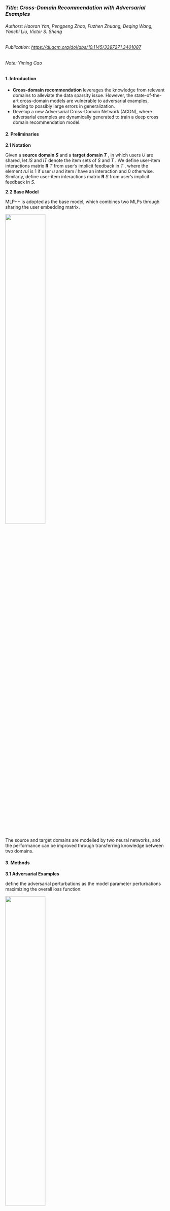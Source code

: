 ### *Title: Cross-Domain Recommendation with Adversarial Examples*

###### Authors: Haoran Yan, Pengpeng Zhao, Fuzhen Zhuang, Deqing Wang, Yanchi Liu, Victor S. Sheng

###### Publication: https://dl.acm.org/doi/abs/10.1145/3397271.3401087

###### Note: Yiming Cao



#### **1. Introduction**

- **Cross-domain recommendation** leverages the knowledge from relevant domains to alleviate the data sparsity issue. However, the state-of-the-art cross-domain models are vulnerable to adversarial examples, leading to possibly large errors in generalization.
- Develop a new Adversarial Cross-Domain Network (ACDN), where adversarial examples are dynamically generated to train a deep cross domain recommendation model.



#### 2. **Preliminaries**

**2.1  Notation**

Given a **source domain *S***  and a **target domain *T***  , in which users *U*  are shared, let *IS* and *IT* denote the item sets of  *S*  and  *T* . We define user-item interactions matrix **R** *T*  from user’s implicit feedback in  *T* , where the element *rui* is 1 if user *u* and item *i* have an interaction and 0 otherwise. Similarly, define user-item interactions matrix **R** *S*  from user’s implicit feedback in  *S*.

**2.2 Base Model**

MLP++ is adopted as the base model, which combines two MLPs through sharing the user embedding matrix. 

<img src="https://p3-tt-ipv6.byteimg.com/origin/pgc-image/bf8e93deed8040b7b3d5e8cbcc107ea4" width="50%" height="50%" />

The source and target domains are modelled by two neural networks, and the performance can be improved through transferring knowledge between two domains.





#### 3. Methods

**3.1  Adversarial Examples**

define the adversarial perturbations as the model parameter perturbations maximizing the overall loss function:

<img src="https://p26-tt.byteimg.com/origin/pgc-image/71ffba6c09c64a25927df2792c493cd9" width="50%" height="50%" />

- *n* is the perturbations on the embedding parameters 

- *θ emb* = *{* **P** ,  **Q** *t*,  **Q** *s}*

-  *θ f* = *{**θ**ft* *, **θ**fs* *}* is the parameters in output and hidden layers. 

  Essentially, the adversarial perturbations **n** *adv* is a kind of **gradient noise**. 





**3.2 Adversarial Cross-Domain Network**

<img src="https://p26-tt.byteimg.com/origin/pgc-image/6476619227de430f8214d146e7d68895" width="60%" height="60%" />

The objective function of ACDN is defined as follows:

<img src="https://p6-tt-ipv6.byteimg.com/origin/pgc-image/4564a487bd1a4775a770184918c55311" width="50%" height="50%" />

The architecture of the proposed model is shown in Fig. 1, which consists of four modules: 

- Input Layer

  First, the Input Layer adopts the one-hot encoding to encode user-item interaction indices.

- Embedding Layer

  Second, the one-hot encodings are embedded into continuous representations and add adversarial perturbations on them to construct adversarial examples in the Embedding Layer.

- Hidden Layers 

  Third, we transform the representations to the final ones in the Hidden Layers.

- Output Layer. 

     Finally, the Output Layer predicts the score with the final representations.





#### 4. Experiments

Table 1 summarizes the statistics of the **two real-world cross-domain datasets**. The first dataset Mobile contains data of user reading news and app installation. The **app installation** and **news reading** are the **target** and **source domain**, respectively. The second dataset Amazon contains the two largest categories, Books and Movies, where Books is the target domain and Movies is the source domain. On the two sparse datasets, we hope to **transfer knowledge form the source domain** to **improve the performance of the target domain recommendation**.

<img src="https://p9-tt-ipv6.byteimg.com/origin/pgc-image/6e176114e9bc46e199520e49cc5bd88e" width="50%" height="50%"/>

We use the **leave-one-out method** to evaluate the item recommendation model. We randomly sample one interaction for each user as the validation item to determine the model hyper-parameters. 

For each user, **one interaction** is reserved as the **test item** and **99 items which are not interacted** are randomly sampled as **negative examples**. We **evaluate the model by ranking the 100 items**. We adopt the **Hit Ratio (HR)**, the **Normalized Discounted Cumulative Gain (NDCG)** and the **Mean Reciprocal Rank (MRR)** as the evaluation metrics and cut the ranked list at K = 10. 

- *Baselines*
  - **BPRMF**
  - **MLP**
  - **CMF**
  - **CDCF**
  - **MLP++**
  - **CSN**
  - **CoNet**
  - **SCoNet**

<img src="https://p26-tt.byteimg.com/origin/pgc-image/754c1edbcbc94d2f81ce7d32e0667cd2" width="70%" height="70%"/>
